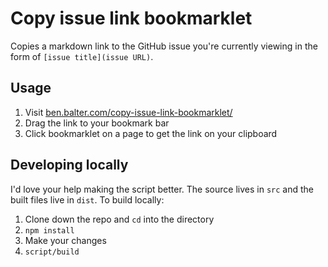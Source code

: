 # Copy issue link bookmarklet

Copies a markdown link to the GitHub issue you're currently viewing in the form of `[issue title](issue URL)`.


## Usage

1. Visit [ben.balter.com/copy-issue-link-bookmarklet/](http://ben.balter.com/copy-issue-link-bookmarklet/)
2. Drag the link to your bookmark bar
3. Click bookmarklet on a page to get the link on your clipboard

## Developing locally

I'd love your help making the script better. The source lives in `src` and the built files live in `dist`. To build locally:

1. Clone down the repo and `cd` into the directory
2. `npm install`
3. Make your changes
4. `script/build`
